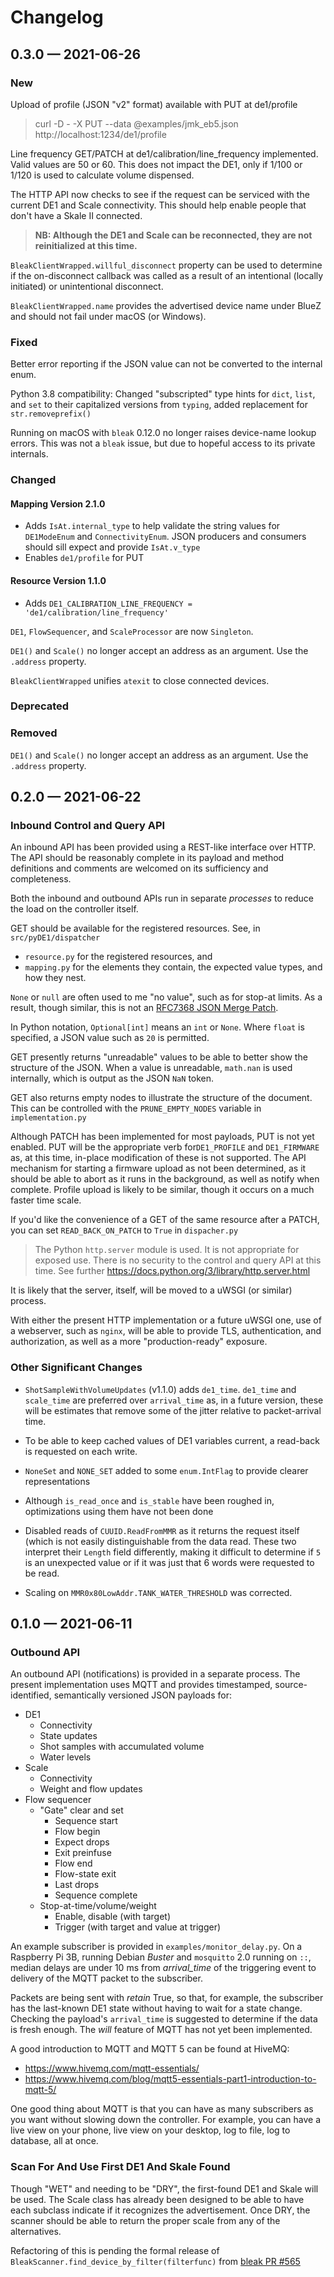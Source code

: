 # Changelog

## 0.3.0 — 2021-06-26

### New

Upload of profile (JSON "v2" format) available with PUT at de1/profile

>  curl -D - -X PUT --data @examples/jmk_eb5.json  http://localhost:1234/de1/profile

Line frequency GET/PATCH at de1/calibration/line_frequency implemented. Valid values are 50 or 60. This does not impact the DE1, only if 1/100 or 1/120 is used to calculate volume dispensed.

The HTTP API now checks to see if the request can be serviced with the current DE1 and Scale connectivity. This should help enable people that don't have a Skale II connected.

> **NB: Although the DE1 and Scale can be reconnected, they are not reinitialized at this time.**

`BleakClientWrapped.willful_disconnect` property can be used to determine if the on-disconnect callback was called as a result of an intentional (locally initiated) or unintentional disconnect.

`BleakClientWrapped.name` provides the advertised device name under BlueZ and should not fail under macOS (or Windows).

### Fixed

Better error reporting if the JSON value can not be converted to the internal enum. 

Python 3.8 compatibility: Changed "subscripted" type hints for `dict`, `list`, and `set` to their capitalized versions from `typing`, added replacement for `str.removeprefix()`

Running on macOS with `bleak` 0.12.0 no longer raises device-name lookup errors. This was not a `bleak` issue, but due to hopeful access to its private internals. 

### Changed

#### Mapping Version 2.1.0 

* Adds `IsAt.internal_type` to help validate the string values for `DE1ModeEnum` and `ConnectivityEnum`. JSON producers and consumers should sill expect and provide `IsAt.v_type`
* Enables `de1/profile` for PUT

#### Resource Version 1.1.0

* Adds `DE1_CALIBRATION_LINE_FREQUENCY = 'de1/calibration/line_frequency'`


`DE1`, `FlowSequencer`, and `ScaleProcessor` are now `Singleton`.

`DE1()` and `Scale()` no longer accept an address as an argument. Use the `.address` property.

`BleakClientWrapped` unifies `atexit` to close connected devices. 

### Deprecated

### Removed

`DE1()` and `Scale()` no longer accept an address as an argument. Use the `.address` property.


## 0.2.0 — 2021-06-22

### Inbound Control and Query API

An inbound API has been provided using a REST-like interface over HTTP. The API should be reasonably complete in its payload and method definitions and comments are welcomed on its sufficiency and completeness.

Both the inbound and outbound APIs run in separate *processes* to reduce the load on the controller itself.

GET should be available for the registered resources. See, in `src/pyDE1/dispatcher`

* `resource.py` for the registered resources, and
* `mapping.py` for the elements they contain, the expected value types, and how they nest.

`None` or `null` are often used to me "no value", such as for stop-at limits. As a result, though similar, this is not an [RFC7368 JSON Merge Patch](https://datatracker.ietf.org/doc/html/rfc7386).

In Python notation, `Optional[int]` means an `int` or `None`. Where `float` is specified, a JSON value such as `20` is permitted.

GET presently returns "unreadable" values to be able to better show the structure of the JSON. When a value is unreadable, `math.nan` is used internally, which is output as the JSON `NaN` token.

GET also returns empty nodes to illustrate the structure of the document. This can be controlled with the `PRUNE_EMPTY_NODES` variable in `implementation.py`

Although PATCH has been implemented for most payloads, PUT is not yet enabled. PUT will be the appropriate verb for`DE1_PROFILE` and `DE1_FIRMWARE` as, at this time, in-place modification of these is not supported. The API mechanism for starting a firmware upload as not been determined, as it should be able to abort as it runs in the background, as well as notify when complete. Profile upload is likely to be similar, though it occurs on a much faster time scale.

If you'd like the convenience of a GET of the same resource after a PATCH, you can set `READ_BACK_ON_PATCH` to `True` in `dispacher.py`

> The Python `http.server` module is used. It is not appropriate for exposed use.
> There is no security to the control and query API at this time.
> See further https://docs.python.org/3/library/http.server.html

It is likely that the server, itself, will be moved to a uWSGI (or similar) process. 

With either the present HTTP implementation or a future uWSGI one, use of a webserver, such as `nginx`, will be able to provide TLS, authentication, and authorization, as well as a more "production-ready" exposure.


### Other Significant Changes

* `ShotSampleWithVolumeUpdates` (v1.1.0) adds `de1_time`. `de1_time` and `scale_time` are preferred over `arrival_time` as, in a future version, these will be estimates that remove some of the jitter relative to packet-arrival time.

* To be able to keep cached values of DE1 variables current, a read-back is requested on each write. 
* `NoneSet` and `NONE_SET` added to some `enum.IntFlag` to provide clearer representations
* Although `is_read_once` and `is_stable` have been roughed in, optimizations using them have not been done
* Disabled reads of `CUUID.ReadFromMMR` as it returns the request itself (which is not easily distinguishable from the data read. These two interpret their `Length` field differently, making it difficult to determine if `5` is an unexpected value or if it was just that 6 words were requested to be read.
* Scaling on `MMR0x80LowAddr.TANK_WATER_THRESHOLD` was corrected.


## 0.1.0 — 2021-06-11

### Outbound API

An outbound API (notifications) is provided in a separate process. The present implementation uses MQTT and provides timestamped, source-identified, semantically versioned JSON payloads for:

* DE1
	* Connectivity
	* State updates
 	* Shot samples with accumulated volume
 	* Water levels
* Scale
 	* Connectivity
 	* Weight and flow updates
* Flow sequencer
 	* "Gate" clear and set
	  	* Sequence start
	  	* Flow begin
	  	* Expect drops
	  	* Exit preinfuse
	  	* Flow end
	  	* Flow-state exit
	  	* Last drops
	  	* Sequence complete
  	* Stop-at-time/volume/weight
  		* Enable, disable (with target)
  		* Trigger (with target and value at trigger)

An example subscriber is provided in `examples/monitor_delay.py`. On a Raspberry Pi 3B, running Debian *Buster* and `mosquitto` 2.0 running on `::`, median delays are under 10 ms from *arrival_time* of the triggering event to delivery of the MQTT packet to the subscriber.

Packets are being sent with *retain* True, so that, for example, the subscriber has the last-known DE1 state without having to wait for a state change. Checking the payload's `arrival_time` is suggested to determine if the data is fresh enough. The *will* feature of MQTT has not yet been implemented.

A good introduction to MQTT and MQTT 5 can be found at HiveMQ:

* https://www.hivemq.com/mqtt-essentials/
* https://www.hivemq.com/blog/mqtt5-essentials-part1-introduction-to-mqtt-5/

One good thing about MQTT is that you can have as many subscribers as you want without slowing down the controller. For example, you can have a live view on your phone, live view on your desktop, log to file, log to database, all at once.

### Scan For And Use First DE1 And Skale Found

Though "WET" and needing to be "DRY", the first-found DE1 and Skale will be used. The Scale class has already been designed to be able to have each subclass indicate if it recognizes the advertisement. Once DRY, the scanner should be able to return the proper scale from any of the alternatives. 

Refactoring of this is pending the formal release of `BleakScanner.find_device_by_filter(filterfunc)` from [bleak PR #565](https://github.com/hbldh/bleak/pull/565)
